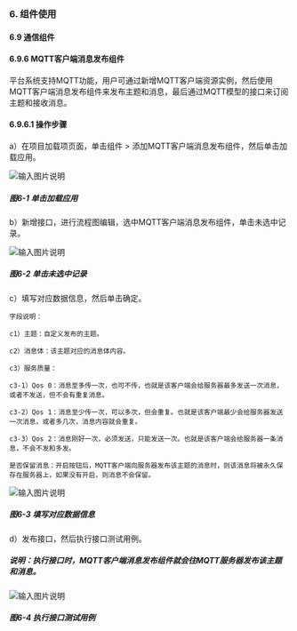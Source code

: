 ### 6. 组件使用

#### 6.9 通信组件

#### 6.9.6 MQTT客户端消息发布组件

平台系统支持MQTT功能，用户可通过新增MQTT客户端资源实例，然后使用MQTT客户端消息发布组件来发布主题和消息，最后通过MQTT模型的接口来订阅主题和接收消息。

#### 6.9.6.1 操作步骤

a）在项目加载项页面，单击组件 > 添加MQTT客户端消息发布组件，然后单击加载应用。

![输入图片说明](../../../../images/SoFlu%EF%BC%88%E5%90%8E%E7%AB%AF%EF%BC%89%E5%BC%80%E5%8F%91%E5%B9%B3%E5%8F%B0/1.%20%E6%9C%80%E6%96%B0%E7%89%88%E6%9C%AC%20-%20%E6%9B%B4%E6%96%B0%E6%97%A5%E6%9C%9F%20-%202022.10.08/6.%20%E7%BB%84%E4%BB%B6%E4%BD%BF%E7%94%A8/9.%20%E9%80%9A%E4%BF%A1%E7%BB%84%E4%BB%B6/6-1.png)

##### 图6-1 单击加载应用

b）新增接口，进行流程图编辑，选中MQTT客户端消息发布组件，单击未选中记录。

![输入图片说明](../../../../images/SoFlu%EF%BC%88%E5%90%8E%E7%AB%AF%EF%BC%89%E5%BC%80%E5%8F%91%E5%B9%B3%E5%8F%B0/1.%20%E6%9C%80%E6%96%B0%E7%89%88%E6%9C%AC%20-%20%E6%9B%B4%E6%96%B0%E6%97%A5%E6%9C%9F%20-%202022.10.08/6.%20%E7%BB%84%E4%BB%B6%E4%BD%BF%E7%94%A8/9.%20%E9%80%9A%E4%BF%A1%E7%BB%84%E4%BB%B6/6-2.png)

##### 图6-2 单击未选中记录

c）填写对应数据信息，然后单击确定。

```
字段说明：

c1）主题：自定义发布的主题。

c2）消息体：该主题对应的消息体内容。

c3）服务质量：

c3-1）Qos 0：消息至多传一次，也可不传，也就是该客户端会给服务器最多发送一次消息，或者不发送，但不会有重复消息。

c3-2）Qos 1：消息至少传一次，可以多次，但会重复。也就是该客户端最少会给服务器发送一次消息，或者多几次，消息内容就会重复。

c3-3）Qos 2：消息刚好一次，必须发送，只能发送一次。也就是该客户端会给服务器一条消息，不会不发和多发。

是否保留消息：开启按钮后，MQTT客户端向服务器发布该主题的消息时，则该消息将被永久保存在服务器上，如果没有开启，则消息不会保留。
```

![输入图片说明](../../../../images/SoFlu%EF%BC%88%E5%90%8E%E7%AB%AF%EF%BC%89%E5%BC%80%E5%8F%91%E5%B9%B3%E5%8F%B0/1.%20%E6%9C%80%E6%96%B0%E7%89%88%E6%9C%AC%20-%20%E6%9B%B4%E6%96%B0%E6%97%A5%E6%9C%9F%20-%202022.10.08/6.%20%E7%BB%84%E4%BB%B6%E4%BD%BF%E7%94%A8/9.%20%E9%80%9A%E4%BF%A1%E7%BB%84%E4%BB%B6/6-3.png)

##### 图6-3 填写对应数据信息

d）发布接口，然后执行接口测试用例。

##### 说明：执行接口时，MQTT客户端消息发布组件就会往MQTT服务器发布该主题和消息。

![输入图片说明](../../../../images/SoFlu%EF%BC%88%E5%90%8E%E7%AB%AF%EF%BC%89%E5%BC%80%E5%8F%91%E5%B9%B3%E5%8F%B0/1.%20%E6%9C%80%E6%96%B0%E7%89%88%E6%9C%AC%20-%20%E6%9B%B4%E6%96%B0%E6%97%A5%E6%9C%9F%20-%202022.10.08/6.%20%E7%BB%84%E4%BB%B6%E4%BD%BF%E7%94%A8/9.%20%E9%80%9A%E4%BF%A1%E7%BB%84%E4%BB%B6/6-4.png)

##### 图6-4 执行接口测试用例
